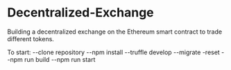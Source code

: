 # Decentralized-Exchange
Building a decentralized exchange on the Ethereum smart contract to trade different tokens.

To start:
--clone repository
--npm install
--truffle develop
--migrate -reset
--npm run build
--npm run start


